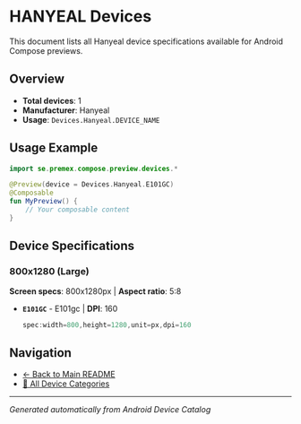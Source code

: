 # HANYEAL Devices

This document lists all Hanyeal device specifications available for Android Compose previews.

## Overview

- **Total devices**: 1
- **Manufacturer**: Hanyeal
- **Usage**: `Devices.Hanyeal.DEVICE_NAME`

## Usage Example

```kotlin
import se.premex.compose.preview.devices.*

@Preview(device = Devices.Hanyeal.E101GC)
@Composable
fun MyPreview() {
    // Your composable content
}
```

## Device Specifications

### 800x1280 (Large)

**Screen specs**: 800x1280px | **Aspect ratio**: 5:8

- **`E101GC`** - E101gc | **DPI**: 160
  ```kotlin
  spec:width=800,height=1280,unit=px,dpi=160
  ```

## Navigation

- [← Back to Main README](../../README.md)
- [📱 All Device Categories](../README.md)

---
*Generated automatically from Android Device Catalog*
